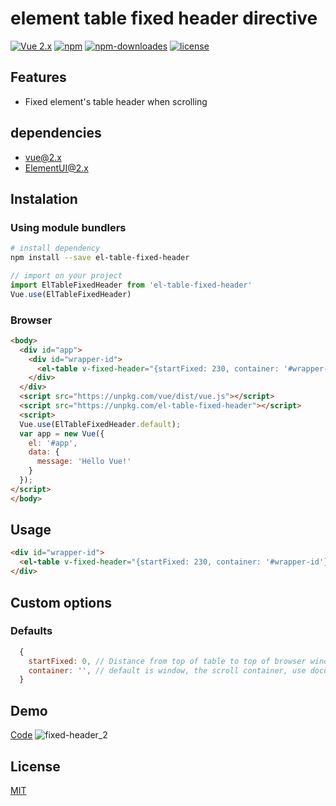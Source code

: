 # element table fixed header directive

[![Vue 2.x](https://img.shields.io/badge/Vue-2.x-brightgreen.svg)](https://vuejs.org/v2/guide/)
[![npm](https://img.shields.io/npm/v/el-table-fixed-header.svg)](https://www.npmjs.com/package/el-table-fixed-header)
[![npm-downloades](https://img.shields.io/npm/dm/el-table-fixed-header.svg)](https://www.npmjs.com/package/el-table-fixed-header)
[![license](https://img.shields.io/github/license/mashape/apistatus.svg)](https://github.com/Yuliang-Lee/vue2-smooth-scroll/blob/master/LICENSE)


## Features

- Fixed element's table header when scrolling

## dependencies

- [vue@2.x](https://vuejs.org/)
- [ElementUI@2.x](https://element.eleme.io/)

## Instalation

### Using module bundlers
``` bash
# install dependency
npm install --save el-table-fixed-header
```

``` javascript
// import on your project
import ElTableFixedHeader from 'el-table-fixed-header'
Vue.use(ElTableFixedHeader)
```

### Browser

``` html
<body>
  <div id="app">
    <div id="wrapper-id">
      <el-table v-fixed-header="{startFixed: 230, container: '#wrapper-id'}"></el-table>
    </div>
  </div>
  <script src="https://unpkg.com/vue/dist/vue.js"></script>
  <script src="https://unpkg.com/el-table-fixed-header"></script>
  <script>
  Vue.use(ElTableFixedHeader.default);
  var app = new Vue({
    el: '#app',
    data: {
      message: 'Hello Vue!'
    }
  });
</script>
</body>
```

## Usage
``` html
<div id="wrapper-id">
  <el-table v-fixed-header="{startFixed: 230, container: '#wrapper-id'}"></el-table>
</div>
```

## Custom options
### Defaults
``` js
  {
    startFixed: 0, // Distance from top of table to top of browser window when to start fix header
    container: '', // default is window, the scroll container, use document.querySelector to query the Element
  }
```

## Demo

[Code](https://codepen.io/Yuliang-Lee/pen/bGNoMzy)
![fixed-header_2](https://user-images.githubusercontent.com/6936358/71640623-7ec2d300-2cc8-11ea-861f-a16f372519bb.gif)


## License

[MIT](./LICENSE)
